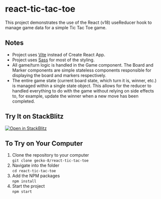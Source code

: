 # react-tic-tac-toe

This project demonstrates the use of the React (v18) useReducer hook to manage game data for a simple Tic Tac Toe game.

## Notes

* Project uses [Vite](https://vitejs.dev/) instead of Create React App.
* Project uses [Sass](https://sass-lang.com/) for most of the styling.
* All game/turn logic is handled in the Game component. The Board and Marker components are simple stateless components responsible for displaying the board and markers respectively.
* The entire game state (current board state, which turn it is, winner, etc.) is managed within a single state object. This allows for the reducer to handled everything to do with the game without relying on side effects to, for example, update the winner when a new move has been completed.

## Try It on StackBlitz

[![Open in StackBlitz](https://developer.stackblitz.com/img/open_in_stackblitz.svg)](https://stackblitz.com/github/gecko-8/react-tic-tac-toe)

## To Try on Your Computer

1. Clone the repository to your computer  
  ```git clone gecko-8/react-tic-tac-toe```
1. Navigate into the folder  
  ```cd react-tic-tac-toe```
1. Add the NPM packages  
  ```npm install```  
1. Start the project  
  ```npm start```
